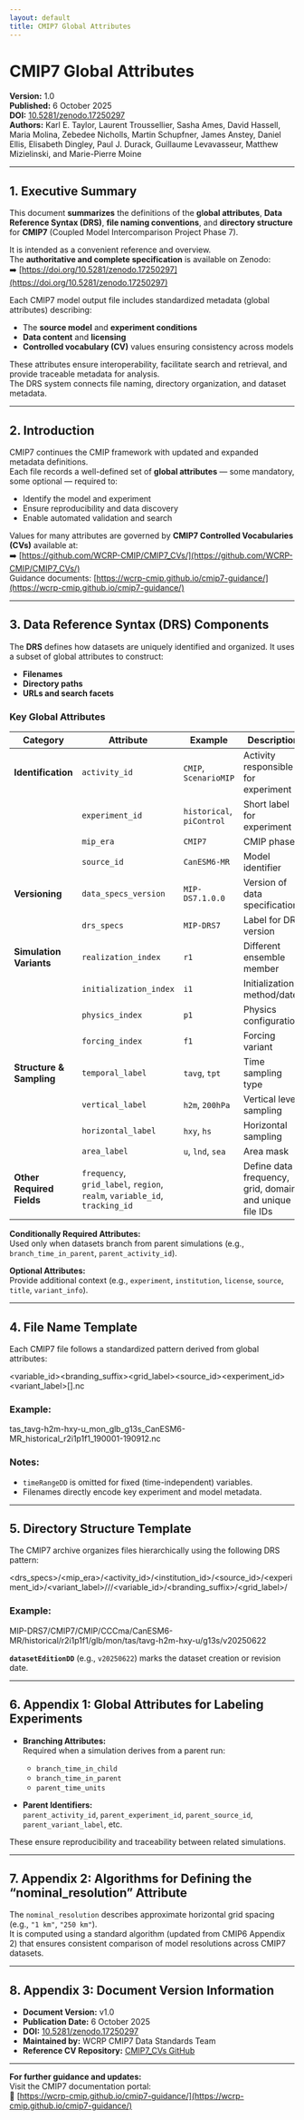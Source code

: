 ```yaml
---
layout: default
title: CMIP7 Global Attributes
---
```


# CMIP7 Global Attributes

**Version:** 1.0  
**Published:** 6 October 2025  
**DOI:** [10.5281/zenodo.17250297](https://doi.org/10.5281/zenodo.17250297)  
**Authors:** Karl E. Taylor, Laurent Troussellier, Sasha Ames, David Hassell, Maria Molina, Zebedee Nicholls, Martin Schupfner, James Anstey, Daniel Ellis, Elisabeth Dingley, Paul J. Durack, Guillaume Levavasseur, Matthew Mizielinski, and Marie-Pierre Moine  

---

## 1. Executive Summary

This document **summarizes** the definitions of the **global attributes**, **Data Reference Syntax (DRS)**, **file naming conventions**, and **directory structure** for **CMIP7** (Coupled Model Intercomparison Project Phase 7).  

It is intended as a convenient reference and overview.  
The **authoritative and complete specification** is available on Zenodo:  
➡️ [https://doi.org/10.5281/zenodo.17250297](https://doi.org/10.5281/zenodo.17250297)

Each CMIP7 model output file includes standardized metadata (global attributes) describing:

- The **source model** and **experiment conditions**
- **Data content** and **licensing**
- **Controlled vocabulary (CV)** values ensuring consistency across models

These attributes ensure interoperability, facilitate search and retrieval, and provide traceable metadata for analysis.  
The DRS system connects file naming, directory organization, and dataset metadata.

---

## 2. Introduction

CMIP7 continues the CMIP framework with updated and expanded metadata definitions.  
Each file records a well-defined set of **global attributes** — some mandatory, some optional — required to:
- Identify the model and experiment
- Ensure reproducibility and data discovery
- Enable automated validation and search

Values for many attributes are governed by **CMIP7 Controlled Vocabularies (CVs)** available at:  
➡️ [https://github.com/WCRP-CMIP/CMIP7_CVs/](https://github.com/WCRP-CMIP/CMIP7_CVs/)  
Guidance documents: [https://wcrp-cmip.github.io/cmip7-guidance/](https://wcrp-cmip.github.io/cmip7-guidance/)

---

## 3. Data Reference Syntax (DRS) Components

The **DRS** defines how datasets are uniquely identified and organized. It uses a subset of global attributes to construct:
- **Filenames**
- **Directory paths**
- **URLs and search facets**

### Key Global Attributes

| Category | Attribute | Example | Description |
|-----------|------------|----------|--------------|
| **Identification** | `activity_id` | `CMIP`, `ScenarioMIP` | Activity responsible for experiment |
| | `experiment_id` | `historical`, `piControl` | Short label for experiment |
| | `mip_era` | `CMIP7` | CMIP phase |
| | `source_id` | `CanESM6-MR` | Model identifier |
| **Versioning** | `data_specs_version` | `MIP-DS7.1.0.0` | Version of data specifications |
| | `drs_specs` | `MIP-DRS7` | Label for DRS version |
| **Simulation Variants** | `realization_index` | `r1` | Different ensemble member |
| | `initialization_index` | `i1` | Initialization method/date |
| | `physics_index` | `p1` | Physics configuration |
| | `forcing_index` | `f1` | Forcing variant |
| **Structure & Sampling** | `temporal_label` | `tavg`, `tpt` | Time sampling type |
| | `vertical_label` | `h2m`, `200hPa` | Vertical level sampling |
| | `horizontal_label` | `hxy`, `hs` | Horizontal sampling |
| | `area_label` | `u`, `lnd`, `sea` | Area mask |
| **Other Required Fields** | `frequency`, `grid_label`, `region`, `realm`, `variable_id`, `tracking_id` |  | Define data frequency, grid, domain, and unique file IDs |

**Conditionally Required Attributes:**  
Used only when datasets branch from parent simulations (e.g., `branch_time_in_parent`, `parent_activity_id`).

**Optional Attributes:**  
Provide additional context (e.g., `experiment`, `institution`, `license`, `source`, `title`, `variant_info`).

---

## 4. File Name Template

Each CMIP7 file follows a standardized pattern derived from global attributes:

<variable_id><branding_suffix><frequency><region><grid_label><source_id><experiment_id><variant_label>[<timeRangeDD>].nc



### Example:

tas_tavg-h2m-hxy-u_mon_glb_g13s_CanESM6-MR_historical_r2i1p1f1_190001-190912.nc  



### Notes:
- `timeRangeDD` is omitted for fixed (time-independent) variables.
- Filenames directly encode key experiment and model metadata.

---

## 5. Directory Structure Template

The CMIP7 archive organizes files hierarchically using the following DRS pattern:


<drs_specs>/<mip_era>/<activity_id>/<institution_id>/<source_id>/<experiment_id>/<variant_label>/<region>/<frequency>/<variable_id>/<branding_suffix>/<grid_label>/<datasetEditionDD>




### Example:

MIP-DRS7/CMIP7/CMIP/CCCma/CanESM6-MR/historical/r2i1p1f1/glb/mon/tas/tavg-h2m-hxy-u/g13s/v20250622




**`datasetEditionDD`** (e.g., `v20250622`) marks the dataset creation or revision date.

---

## 6. Appendix 1: Global Attributes for Labeling Experiments

- **Branching Attributes:**  
  Required when a simulation derives from a parent run:
  - `branch_time_in_child`
  - `branch_time_in_parent`
  - `parent_time_units`

- **Parent Identifiers:**  
  `parent_activity_id`, `parent_experiment_id`, `parent_source_id`, `parent_variant_label`, etc.

These ensure reproducibility and traceability between related simulations.

---

## 7. Appendix 2: Algorithms for Defining the “nominal_resolution” Attribute

The `nominal_resolution` describes approximate horizontal grid spacing (e.g., `"1 km"`, `"250 km"`).  
It is computed using a standard algorithm (updated from CMIP6 Appendix 2) that ensures consistent comparison of model resolutions across CMIP7 datasets.

---

## 8. Appendix 3: Document Version Information

- **Document Version:** v1.0  
- **Publication Date:** 6 October 2025  
- **DOI:** [10.5281/zenodo.17250297](https://doi.org/10.5281/zenodo.17250297)  
- **Maintained by:** WCRP CMIP7 Data Standards Team  
- **Reference CV Repository:** [CMIP7_CVs GitHub](https://github.com/WCRP-CMIP/CMIP7_CVs)

---

**For further guidance and updates:**  
Visit the CMIP7 documentation portal:  
🔗 [https://wcrp-cmip.github.io/cmip7-guidance/](https://wcrp-cmip.github.io/cmip7-guidance/)
